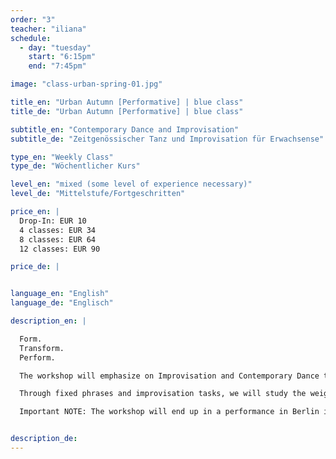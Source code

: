 ```yaml
---
order: "3"
teacher: "iliana"
schedule:
  - day: "tuesday"
    start: "6:15pm"
    end: "7:45pm"

image: "class-urban-spring-01.jpg"

title_en: "Urban Autumn [Performative] | blue class"
title_de: "Urban Autumn [Performative] | blue class"

subtitle_en: "Contemporary Dance and Improvisation"
subtitle_de: "Zeitgenössischer Tanz und Improvisation für Erwachsense"

type_en: "Weekly Class"
type_de: "Wöchentlicher Kurs"

level_en: "mixed (some level of experience necessary)"
level_de: "Mittelstufe/Fortgeschritten"

price_en: |
  Drop-In: EUR 10  
  4 classes: EUR 34  
  8 classes: EUR 64  
  12 classes: EUR 90

price_de: |


language_en: "English"
language_de: "Englisch"

description_en: |

  Form.  
  Transform.  
  Perform.  

  The workshop will emphasize on Improvisation and Contemporary Dance technique build-up, welcoming the physical joy of organic movement. The technical part focuses on floor work practice, developing our relation to the floor in all movement levels. But also includes the practice of different movement qualities and dynamics in our dance.

  Through fixed phrases and improvisation tasks, we will study the weight, the flow and direction of movement. We will work on our spacial awareness, both in the space and in the body and develop our kinetics intelligence.

  Important NOTE: The workshop will end up in a performance in Berlin in July 2016 (place & dates to be confirmed). Performing is not obligatory, still the fixed group is of importance. To connect to each other & enjoy dancing together, both in the studio & on stage!


description_de:
---
```


